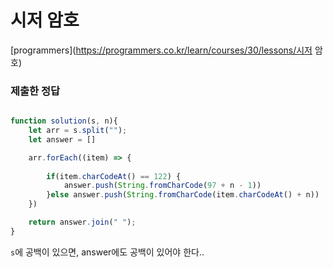 # 시저 암호

[programmers](https://programmers.co.kr/learn/courses/30/lessons/시저 암호)

### 제출한 정답
```js
```

```js
function solution(s, n){
    let arr = s.split("");
    let answer = []

    arr.forEach((item) => {
        
        if(item.charCodeAt() == 122) {
            answer.push(String.fromCharCode(97 + n - 1))
        }else answer.push(String.fromCharCode(item.charCodeAt() + n))
    })

    return answer.join(" ");
}
```

`s`에 공백이 있으면, answer에도 공백이 있어야 한다..